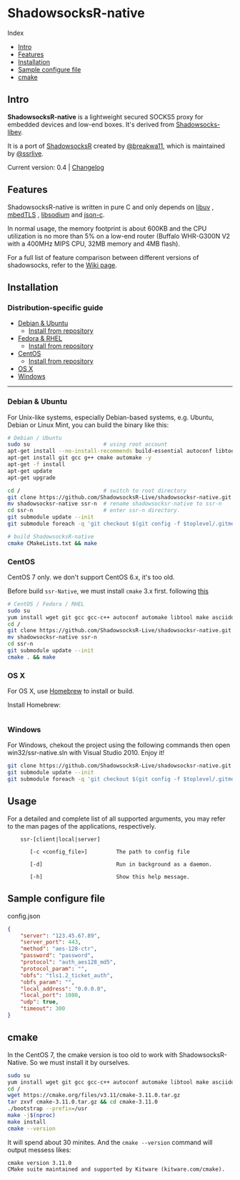 # ShadowsocksR-native

Index

- [Intro](#intro)
- [Features](#features)
- [Installation](#installation)
- [Sample configure file](#sample-configure-file)
- [cmake](#cmake)


## Intro

**ShadowsocksR-native** is a lightweight secured SOCKS5 proxy for embedded devices and low-end boxes.
It's derived from [Shadowsocks-libev](http://shadowsocks.org).

It is a port of [ShadowsocksR](https://github.com/breakwa11)
created by [@breakwa11](https://github.com/breakwa11), 
which is maintained by [@ssrlive](https://github.com/ssrlive).

Current version: 0.4 | [Changelog](debian/changelog)

## Features

ShadowsocksR-native is written in pure C and only depends on
[libuv](https://github.com/libuv/libuv) ,
[mbedTLS](https://github.com/ARMmbed/mbedtls) , 
[libsodium](https://github.com/jedisct1/libsodium) and
[json-c](https://github.com/json-c/json-c).

In normal usage, the memory footprint is about 600KB and the CPU utilization is
no more than 5% on a low-end router (Buffalo WHR-G300N V2 with a 400MHz MIPS CPU,
32MB memory and 4MB flash).

For a full list of feature comparison between different versions of shadowsocks,
refer to the [Wiki page](https://github.com/shadowsocksr-live/shadowsocksr-native/wiki/).

## Installation

### Distribution-specific guide

- [Debian & Ubuntu](#debian--ubuntu)
    + [Install from repository](#debian--ubuntu)
- [Fedora & RHEL](#fedora--rhel)
    + [Install from repository](#centos)
- [CentOS](#centos)
    + [Install from repository](#centos)
- [OS X](#os-x)
- [Windows](#windows)

* * *

### Debian & Ubuntu

For Unix-like systems, especially Debian-based systems,
e.g. Ubuntu, Debian or Linux Mint, you can build the binary like this:

```bash
# Debian / Ubuntu
sudo su                       # using root account
apt-get install --no-install-recommends build-essential autoconf libtool asciidoc xmlto -y
apt-get install git gcc g++ cmake automake -y
apt-get -f install
apt-get update
apt-get upgrade

cd /                          # switch to root directory
git clone https://github.com/ShadowsocksR-Live/shadowsocksr-native.git
mv shadowsocksr-native ssr-n  # rename shadowsocksr-native to ssr-n
cd ssr-n                      # enter ssr-n directory. 
git submodule update --init
git submodule foreach -q 'git checkout $(git config -f $toplevel/.gitmodules submodule.$name.branch || echo master)'

# build ShadowsocksR-native
cmake CMakeLists.txt && make
```

### CentOS

CentOS 7 only. we don't support CentOS 6.x, it's too old.

Before build `ssr-Native`, we must install `cmake` 3.x first. following [this](#cmake) 

```bash
# CentOS / Fedora / RHEL
sudo su
yum install wget git gcc gcc-c++ autoconf automake libtool make asciidoc xmlto cmake -y
cd /
git clone https://github.com/ShadowsocksR-Live/shadowsocksr-native.git
mv shadowsocksr-native ssr-n
cd ssr-n
git submodule update --init
cmake . && make
```

### OS X

For OS X, use [Homebrew](http://brew.sh) to install or build.

Install Homebrew:

```bash

```

### Windows

For Windows, chekout the project using the following commands then open win32/ssr-native.sln with Visual Studio 2010. Enjoy it!

```bash
git clone https://github.com/ShadowsocksR-Live/shadowsocksr-native.git 
git submodule update --init
git submodule foreach -q 'git checkout $(git config -f $toplevel/.gitmodules submodule.$name.branch || echo master)'
```

## Usage

For a detailed and complete list of all supported arguments, you may refer to the
man pages of the applications, respectively.

```
    ssr-[client|local|server]

       [-c <config_file>]         The path to config file

       [-d]                       Run in background as a daemon.

       [-h]                       Show this help message.
```

## Sample configure file
config.json
```json
{
    "server": "123.45.67.89",
    "server_port": 443,
    "method": "aes-128-ctr",
    "password": "password",
    "protocol": "auth_aes128_md5",
    "protocol_param": "",
    "obfs": "tls1.2_ticket_auth",
    "obfs_param": "",
    "local_address": "0.0.0.0",
    "local_port": 1080,
    "udp": true,
    "timeout": 300
}
```


## cmake

In the CentOS 7, the cmake version is too old to work with ShadowsocksR-Native. 
So we must install it by ourselves.

```bash
sudo su
yum install wget git gcc gcc-c++ autoconf automake libtool make asciidoc xmlto cmake -y
cd /
wget https://cmake.org/files/v3.11/cmake-3.11.0.tar.gz
tar zxvf cmake-3.11.0.tar.gz && cd cmake-3.11.0
./bootstrap --prefix=/usr
make -j$(nproc)
make install
cmake --version
```

It will spend about 30 minites. And the `cmake --version` command will output messess likes:
```
cmake version 3.11.0
CMake suite maintained and supported by Kitware (kitware.com/cmake).
```
